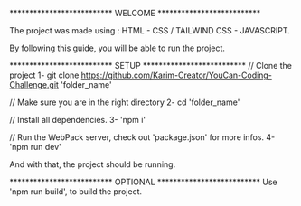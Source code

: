 ************************** WELCOME ************************** 

The project was made using : HTML - CSS / TAILWIND CSS - JAVASCRIPT.

By following this guide, you will be able to run the project.

************************** SETUP **************************
// Clone the project 
1- git clone https://github.com/Karim-Creator/YouCan-Coding-Challenge.git 'folder_name'

// Make sure you are in the right directory
2- cd 'folder_name'

// Install all dependencies.
3- 'npm i'

// Run the WebPack server, check out 'package.json' for more infos.
4- 'npm run dev'

And with that, the project should be running.

************************** OPTIONAL **************************
Use 'npm run build', to build the project.

